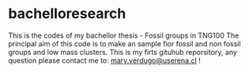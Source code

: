 # bachelloresearch
This is the codes of my bachellor thesis - Fossil groups in TNG100
The principal aim of this code is to make an sample fior fossil and non fossil groups and low mass clusters. This is my firts gituhub reporsitory, any question please contact me to: mary.verdugo@userena.cl ! 
